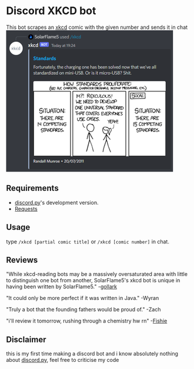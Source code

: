 # Discord XKCD bot
This bot scrapes an [xkcd](https://xkcd.com/) comic with the given number and sends it in chat
![Example screenshot](screenshots/example.png)
## Requirements
- [discord.py](https://github.com/Rapptz/discord.py)'s development version.
- [Requests](https://github.com/psf/requests)
## Usage
type `/xkcd [partial comic title]` or `/xkcd [comic number]` in chat.
## Reviews
"While xkcd-reading bots may be a massively oversaturated area with little to distinguish one bot from another, SolarFlame5's xkcd bot is unique in having been written by SolarFlame5." -[gollark](https://www.osmarks.net/)

"It could only be more perfect if it was written in Java." -Wyran

"Truly a bot that the founding fathers would be proud of." -Zach

"i'll review it tomorrow, rushing through a chemistry hw rn" -[Fishie](https://github.com/MuhammedAliSolkar)
## Disclaimer
this is my first time making a discord bot and i know absolutely nothing about [discord.py](https://github.com/Rapptz/discord.py), feel free to criticise my code